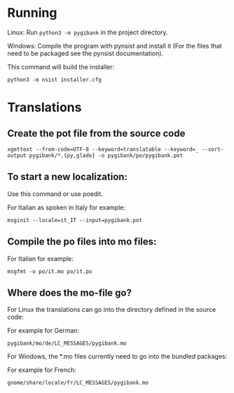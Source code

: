 # Running

Linux: Run `python3 -m pygibank` in the project directory.

Windows: Compile the program with pynsist and install it (For the files that need to be packaged see the pynsist documentation).

This command will build the installer:

```
python3 -m nsist installer.cfg
```

# Translations

## Create the pot file from the source code

```
xgettext --from-code=UTF-8 --keyword=translatable --keyword=_ --sort-output pygibank/*.{py,glade} -o pygibank/po/pygibank.pot
```

## To start a new localization:

Use this command or use poedit.

For Italian as spoken in Italy for example:
```
msginit --locale=it_IT --input=pygibank.pot
```

## Compile the po files into mo files:

For Italian for example:
```
msgfmt -o po/it.mo po/it.po
```

## Where does the mo-file go?

For Linux the translations can go into the directory defined in the source code:

For example for German:
```
pygibank/mo/de/LC_MESSAGES/pygibank.mo
```

For Windows, the *.mo files currently need to go into the bundled packages:

For example for French:
```
gnome/share/locale/fr/LC_MESSAGES/pygibank.mo
```
